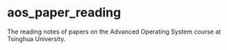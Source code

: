 # aos_paper_reading
The reading notes of papers on the Advanced Operating System course at Tsinghua University.
